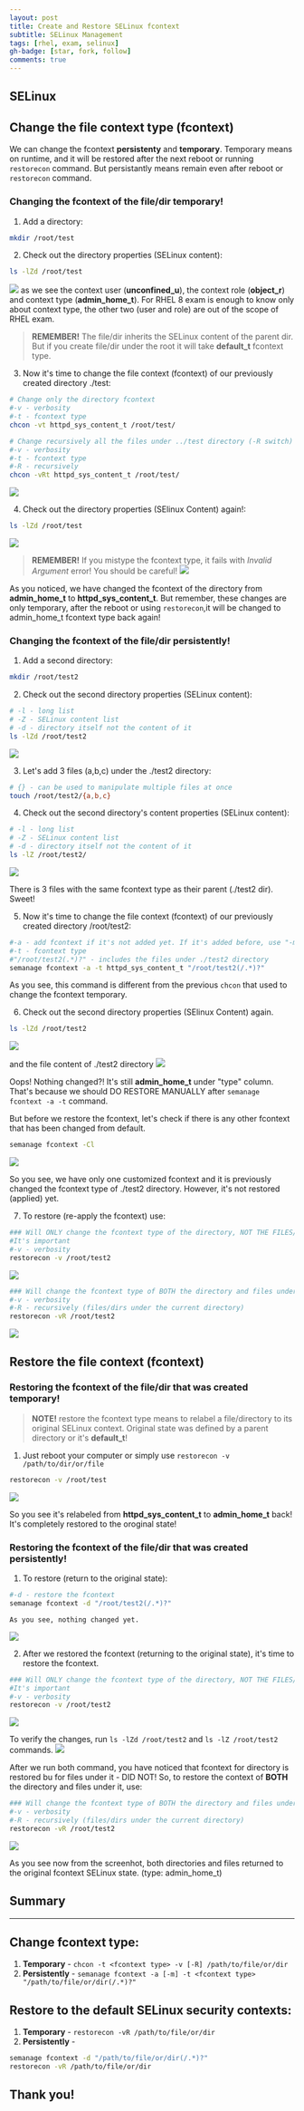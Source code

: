 ```yaml
---
layout: post
title: Create and Restore SELinux fcontext
subtitle: SELinux Management
tags: [rhel, exam, selinux]
gh-badge: [star, fork, follow]
comments: true
---
```


## SELinux

## Change the file context type (fcontext) 
We can change the fcontext **persistenty** and **temporary**. Temporary means on runtime, and it will be restored after the next reboot or running `restorecon` command. But persistantly means remain even after reboot or `restorecon` command.

### Changing the fcontext of the file/dir **temporary!**

1. Add a directory:
``` bash
mkdir /root/test
```
2. Check out the directory properties (SELinux content):
``` bash
ls -lZd /root/test
```
![](https://i.imgur.com/hZuwR02.png)
as we see the context user (**unconfined_u**), the context role (**object_r**) and context type (**admin_home_t**). For RHEL 8 exam is enough to know only about context type, the other two (user and role) are out of the scope of RHEL exam. 
> **REMEMBER!** The file/dir inherits the SELinux content of the parent dir. But if you create file/dir under the root it will take **default_t** fcontext type.

3. Now it's time to change the file context (fcontext) of our previously created directory ./test:
``` bash
# Change only the directory fcontext
#-v - verbosity
#-t - fcontext type
chcon -vt httpd_sys_content_t /root/test/
```
``` bash
# Change recursively all the files under ../test directory (-R switch)
#-v - verbosity
#-t - fcontext type
#-R - recursively
chcon -vRt httpd_sys_content_t /root/test/
```

![](https://i.imgur.com/58V5Dw7.png)

4. Check out the directory properties (SElinux Content) again!:
``` bash
ls -lZd /root/test
```
![](https://i.imgur.com/WCUoyMB.png)


> **REMEMBER!** If you mistype the fcontext type, it fails with *Invalid Argument* error! You should be careful!
> ![](https://i.imgur.com/zMcXuXS.png)

As you noticed, we have changed the fcontext of the directory from **admin_home_t** to **httpd_sys_content_t**. But remember, these changes are only temporary, after the reboot or using `restorecon`,it will be changed to admin_home_t fcontext type back again!



### Changing the fcontext of the file/dir **persistently!**

1. Add a second directory:
``` bash
mkdir /root/test2
```
2. Check out the second directory properties (SELinux content):
``` bash
# -l - long list
# -Z - SELinux content list
# -d - directory itself not the content of it
ls -lZd /root/test2
```
![](https://i.imgur.com/JSREou2.png)

3. Let's add 3 files (a,b,c) under the ./test2 directory:
``` bash
# {} - can be used to manipulate multiple files at once
touch /root/test2/{a,b,c}
```
4. Check out the second directory's content properties (SELinux content):
``` bash
# -l - long list
# -Z - SELinux content list
# -d - directory itself not the content of it
ls -lZ /root/test2/
```
![](https://i.imgur.com/0BhdCcm.png)

There is 3 files with the same fcontext type as their parent (./test2 dir). Sweet!

5. Now it's time to change the file context (fcontext) of our previously created directory /root/test2:
``` bash
#-a - add fcontext if it's not added yet. If it's added before, use "-m"
#-t - fcontext type
#"/root/test2(.*)?" - includes the files under ./test2 directory
semanage fcontext -a -t httpd_sys_content_t "/root/test2(/.*)?"
```

As you see, this command is different from the previous `chcon` that used to change the fcontext temporary. 

6. Check out the second directory properties (SElinux Content) again.
``` bash
ls -lZd /root/test2
```
![](https://i.imgur.com/BdlTqHo.png)

and the file content of ./test2 directory 
![](https://i.imgur.com/vWCT0Pu.png)


Oops! Nothing changed?! It's still **admin_home_t** under "type" column. That's because we should DO RESTORE MANUALLY after `semanage fcontext -a -t` command.

But before we restore the fcontext, let's check if there is any other fcontext that has been changed from default.

``` bash
semanage fcontext -Cl
```
![](https://i.imgur.com/pMY3lcu.png)

So you see, we have only one customized fcontext and it is previously changed the fcontext type of ./test2 directory. However, it's not restored (applied) yet. 

7. To restore (re-apply the fcontext) use:

``` bash
### Will ONLY change the fcontext type of the directory, NOT THE FILES/DIRS under it! 
#It's important
#-v - verbosity
restorecon -v /root/test2
```
![](https://i.imgur.com/oLiUVtw.png)


``` bash
### Will change the fcontext type of BOTH the directory and files under it.
#-v - verbosity
#-R - recursively (files/dirs under the current directory)
restorecon -vR /root/test2
```
![](https://i.imgur.com/QYYYZD8.png)

## Restore the file context (fcontext)

### Restoring the fcontext of the file/dir that was created **temporary!**

> **NOTE!** restore the fcontext type means to relabel a file/directory to its original SELinux context. Original state was defined by a parent directory or it's **default_t**!

1. Just reboot your computer or simply use `restorecon -v /path/to/dir/or/file`

``` bash
restorecon -v /root/test
```
![](https://i.imgur.com/68QqAKb.png)

So you see it's relabeled from **httpd_sys_content_t** to **admin_home_t** back! It's completely restored to the oroginal state!
### Restoring the fcontext of the file/dir that was created **persistently!**

1. To restore (return to the original state):
``` bash
#-d - restore the fcontext
semanage fcontext -d "/root/test2(/.*)?"
```
	As you see, nothing changed yet.
![](https://i.imgur.com/0knf6Rw.png)

2. After we restored the fcontext (returning to the original state), it's time to restore the fcontext.
``` bash
### Will ONLY change the fcontext type of the directory, NOT THE FILES/DIRS under it! 
#It's important
#-v - verbosity
restorecon -v /root/test2
```
![](https://i.imgur.com/2Mmiv3q.png)

To verify the changes, run `ls -lZd /root/test2` and `ls -lZ /root/test2` commands.
![](https://i.imgur.com/da7eQV8.png)

After we run both command, you have noticed that fcontext for directory is restored bu for files under it - DID NOT! So, to restore the context of **BOTH** the directory and files under it, use:

``` bash
### Will change the fcontext type of BOTH the directory and files under it.
#-v - verbosity
#-R - recursively (files/dirs under the current directory)
restorecon -vR /root/test2
```

![](https://i.imgur.com/wbnFpqn.png)

As you see now from the screenhot, both directories and files returned to the original fcontext SELinux state. (type: admin_home_t)

## Summary
___

## Change fcontext type:
1. **Temporary** - `chcon -t <fcontext type> -v [-R] /path/to/file/or/dir`
2. **Persistently** - `semanage fcontext -a [-m] -t <fcontext type> "/path/to/file/or/dir(/.*)?"`

## Restore to the default SELinux security contexts:
1. **Temporary** - `restorecon -vR /path/to/file/or/dir`
2. **Persistently** - 
``` bash
semanage fcontext -d "/path/to/file/or/dir(/.*)?"
restorecon -vR /path/to/file/or/dir
```



## Thank you!